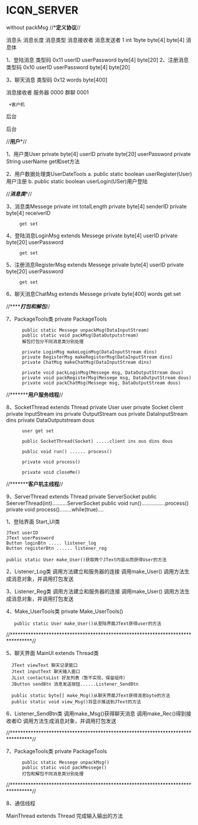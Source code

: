 # ICQN_SERVER
without packMsg
//***********定义协议**********//

消息头
               消息长度 消息类型 消息接收者 消息发送者
                1 int    1byte     byte[4]    byte[4]
消息体

1、登陆消息 类型码 0x11
               userID  userPassword 
               byte[4]    byte[20]
2、注册消息 类型码 0x10
               userID  userPassword
               byte[4]    byte[20]

3、聊天消息 类型码 0x12
               words
              byte[400]
                 



消息接收者
     服务器 0000
     群聊   0001
     
     +客户机
后台

后台

//************用户*************//

1、用户类User
         private byte[4] userID
         private byte[20] userPassword
         private String userName
         get和set方法

2、用户数据处理类UserDateTools
         a. public static boolean userRegister(User)用户注册
         b. public static boolean userLogin(USer)用户登陆






//***********消息类************//


3、消息类Messege
         private int totalLength
         private byte[4] senderID
         private byte[4] receiverID
         
         get set

4、登陆消息LoginMsg extends Messege
         private byte[4] userID
         private byte[20] userPassword
         
         get set

5、注册消息RegisterMsg extends Messege 
         private byte[4] userID
         private byte[20] userPassword
          
         get set

6、聊天消息ChatMsg extends Messege
         private byte[400] words
         get set

//***********打包和解包*******//

7、PackageTools类
          private PackageTools

          public static Messege unpackMsg(DataInputStream) 
          public static void packMsg(DataOutputstream)
          解包打包分不同消息类分别处理

          private LoginMsg makeLoginMsg(DataInputStream dins)
          private RegisterMsg makeRegisterMsg(DataInputStream dins)
          private ChatMsg makeChatMsg(DataInputStream dins)

          private void packLoginMsg(Messege msg, DataOutputStream dous)
          private void packRegisterMsg(Messege msg, DataOutputStream dous)
          private void packChatMsg(Messege msg, DataOutputStream dous)

//***********用户服务线程****//

8、SocketThread extends Thread
          private User user
          private Socket client
          private InputStream ins
          private OutputStream ous
          private DataInputStream dins
          private DataOutputstream dous 

          user get set        
          
          public SocketThread(Socket) .....client ins ous dins dous
          
          public void run() ...... process()
          
          private void process()
 
          private void closeMe()

//***********客户机主线程****// 

9、ServerThread extends Thread
          private ServerSocket
          public SeerverThread(int)..........ServerSocket
          public void run()................process()
          private void process()........while(true)....
          



         
   1、登陆界面
    Start_UI类

    JText userID
    JText userPassword
    Button loginBtn ..... listener_log
    Button registerBtn ...... listener_reg

    public static User make_User()获取两个JText内容从而获得User的方法

2、Listener_Log类
       调用方法建立和服务器的连接
       调用make_User()
       调用方法生成消息对象，并调用打包发送 
       
3、Listener_Reg类
       调用方法建立和服务器的连接
       调用make_User()
       调用方法生成消息对象，并调用打包发送

4、Make_UserTools类
       private Make_UserTools()

       public static User make_User()从登陆界面JText获得user的方法
       
//********************************************************************************//

5、聊天界面
      MainUI extends Thread类

      JText viewText 聊天记录窗口
      Jtext inputText 聊天输入窗口
      JList contactsList 好友列表（暂不实现，保留组件）
      JButton sendBtn 消息发送按钮......Listener_SendBtn

      public static byte[] make_Msg()从聊天界面JText获得消息byte的方法
      public static void view_Msg()将显示推送到JText的方法

6、Listener_SendBtn类
      调用make_Msg()获得聊天消息
      调用make_Rec()得到接收者ID
      调用方法生成消息对象，并调用打包发送

//********************************************************************************//

7、PackageTools类
          private PackageTools

          public static Messege unpackMsg()
          public static void packMessege()
          打包和解包不同消息类分别处理

//********************************************************************************//

8、通信线程
    
   MainThread extends Thread
         完成输入输出的方法
          















